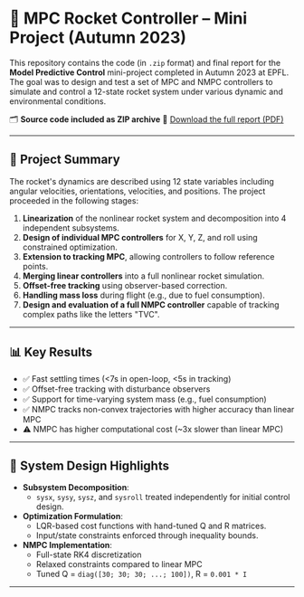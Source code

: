 # 🚀 MPC Rocket Controller – Mini Project (Autumn 2023)

This repository contains the code (in `.zip` format) and final report for the **Model Predictive Control** mini-project completed in Autumn 2023 at EPFL. The goal was to design and test a set of MPC and NMPC controllers to simulate and control a 12-state rocket system under various dynamic and environmental conditions.


🗂️ **Source code included as ZIP archive**
📄 [Download the full report (PDF)](./MPC_Project_Report.pdf)



---

## 📌 Project Summary

The rocket's dynamics are described using 12 state variables including angular velocities, orientations, velocities, and positions. The project proceeded in the following stages:

1. **Linearization** of the nonlinear rocket system and decomposition into 4 independent subsystems.
2. **Design of individual MPC controllers** for X, Y, Z, and roll using constrained optimization.
3. **Extension to tracking MPC**, allowing controllers to follow reference points.
4. **Merging linear controllers** into a full nonlinear rocket simulation.
5. **Offset-free tracking** using observer-based correction.
6. **Handling mass loss** during flight (e.g., due to fuel consumption).
7. **Design and evaluation of a full NMPC controller** capable of tracking complex paths like the letters "TVC".

---

## 📊 Key Results

- ✅ Fast settling times (<7s in open-loop, <5s in tracking)
- ✅ Offset-free tracking with disturbance observers
- ✅ Support for time-varying system mass (e.g., fuel consumption)
- ✅ NMPC tracks non-convex trajectories with higher accuracy than linear MPC
- ⚠️ NMPC has higher computational cost (~3x slower than linear MPC)

---

## 🧠 System Design Highlights

- **Subsystem Decomposition**:
  - `sysx`, `sysy`, `sysz`, and `sysroll` treated independently for initial control design.
- **Optimization Formulation**:
  - LQR-based cost functions with hand-tuned Q and R matrices.
  - Input/state constraints enforced through inequality bounds.
- **NMPC Implementation**:
  - Full-state RK4 discretization
  - Relaxed constraints compared to linear MPC
  - Tuned Q = `diag([30; 30; 30; ...; 100])`, R = `0.001 * I`

---




